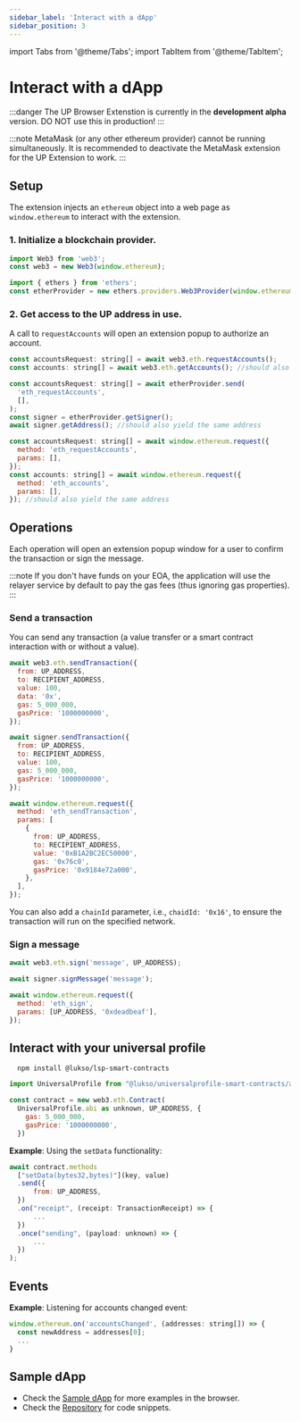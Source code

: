 ```yaml
---
sidebar_label: 'Interact with a dApp'
sidebar_position: 3
---
```


import Tabs from '@theme/Tabs';
import TabItem from '@theme/TabItem';

# Interact with a dApp

:::danger
The UP Browser Extenstion is currently in the **development alpha** version. DO NOT use this in production!
:::

:::note
MetaMask (or any other ethereum provider) cannot be running simultaneously. It is recommended to deactivate the MetaMask extension for the UP Extension to work.
:::

## Setup

The extension injects an `ethereum` object into a web page as `window.ethereum` to interact with the extension.

### 1. Initialize a blockchain provider.

<Tabs>
  <TabItem value="web3" label="web3">

```js
import Web3 from 'web3';
const web3 = new Web3(window.ethereum);
```

  </TabItem>
  <TabItem value="etherjs" label="etherjs">

```js
import { ethers } from 'ethers';
const etherProvider = new ethers.providers.Web3Provider(window.ethereum);
```

  </TabItem>
</Tabs>

### 2. Get access to the UP address in use.

A call to `requestAccounts` will open an extension popup to authorize an account.

<Tabs>
  <TabItem value="web3" label="web3">

```js
const accountsRequest: string[] = await web3.eth.requestAccounts();
const accounts: string[] = await web3.eth.getAccounts(); //should also yield the same address
```

  </TabItem>
  <TabItem value="etherjs" label="etherjs">

```js
const accountsRequest: string[] = await etherProvider.send(
  'eth_requestAccounts',
  [],
);
const signer = etherProvider.getSigner();
await signer.getAddress(); //should also yield the same address
```

  </TabItem>
  <TabItem value="raw" label="raw">

```js
const accountsRequest: string[] = await window.ethereum.request({
  method: 'eth_requestAccounts',
  params: [],
});
const accounts: string[] = await window.ethereum.request({
  method: 'eth_accounts',
  params: [],
}); //should also yield the same address
```

  </TabItem>
</Tabs>

## Operations

Each operation will open an extension popup window for a user to confirm the transaction or sign the message.

:::note
If you don't have funds on your EOA, the application will use the relayer service by default to pay the gas fees (thus ignoring gas properties).
:::

### Send a transaction

You can send any transaction (a value transfer or a smart contract interaction with or without a value).

<Tabs>
  <TabItem value="web3" label="web3">

```js
await web3.eth.sendTransaction({
  from: UP_ADDRESS,
  to: RECIPIENT_ADDRESS,
  value: 100,
  data: '0x',
  gas: 5_000_000,
  gasPrice: '1000000000',
});
```

  </TabItem>
  <TabItem value="etherjs" label="etherjs">

```js
await signer.sendTransaction({
  from: UP_ADDRESS,
  to: RECIPIENT_ADDRESS,
  value: 100,
  gas: 5_000_000,
  gasPrice: '1000000000',
});
```

  </TabItem>
  <TabItem value="raw" label="raw">

```js
await window.ethereum.request({
  method: 'eth_sendTransaction',
  params: [
    {
      from: UP_ADDRESS,
      to: RECIPIENT_ADDRESS,
      value: '0xB1A2BC2EC50000',
      gas: '0x76c0',
      gasPrice: '0x9184e72a000',
    },
  ],
});
```

  </TabItem>
</Tabs>

You can also add a `chainId` parameter, i.e., `chaidId: '0x16'`, to ensure the transaction will run on the specified network.

### Sign a message

<Tabs>
  <TabItem value="web3" label="web3">

```js
await web3.eth.sign('message', UP_ADDRESS);
```

  </TabItem>
  <TabItem value="etherjs" label="etherjs">

```js
await signer.signMessage('message');
```

  </TabItem>
  <TabItem value="raw" label="raw">

```js
await window.ethereum.request({
  method: 'eth_sign',
  params: [UP_ADDRESS, '0xdeadbeaf'],
});
```

  </TabItem>
</Tabs>

## Interact with your universal profile

```shell
  npm install @lukso/lsp-smart-contracts
```

```js
import UniversalProfile from "@lukso/universalprofile-smart-contracts/artifacts/UniversalProfile.json";

const contract = new web3.eth.Contract(
  UniversalProfile.abi as unknown, UP_ADDRESS, {
    gas: 5_000_000,
    gasPrice: '1000000000',
  })
```

**Example**: Using the `setData` functionality:

```js
await contract.methods
  ["setData(bytes32,bytes)"](key, value)
  .send({
      from: UP_ADDRESS,
  })
  .on("receipt", (receipt: TransactionReceipt) => {
      ...
  })
  .once("sending", (payload: unknown) => {
      ...
  })
);
```

## Events

**Example**: Listening for accounts changed event:

<Tabs>
  <TabItem value="web3" label="web3">

```js
window.ethereum.on('accountsChanged', (addresses: string[]) => {
  const newAddress = addresses[0];
  ...
}
```

  </TabItem>
</Tabs>

## Sample dApp

- Check the [Sample dApp](https://up-sample-web-app.staging.lukso.dev/) for more examples in the browser.
- Check the [Repository](https://github.com/lukso-network/universalprofile-sample-web-app) for code snippets.
